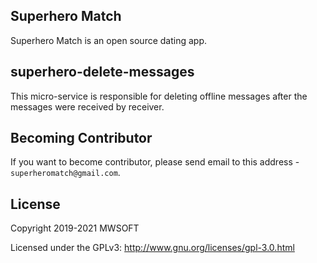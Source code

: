 ## Superhero Match
Superhero Match is an open source dating app.

## superhero-delete-messages
This micro-service is responsible for deleting offline messages after the messages were received by receiver. 

## Becoming Contributor
If you want to become contributor, please send email to this address - `superheromatch@gmail.com`.

## License
Copyright 2019-2021 MWSOFT

Licensed under the GPLv3: http://www.gnu.org/licenses/gpl-3.0.html